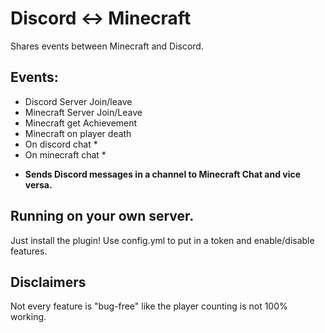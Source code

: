 # Discord <-> Minecraft

Shares events between Minecraft and Discord.

## Events:
- Discord Server Join/leave
- Minecraft Server Join/Leave
- Minecraft get Achievement
- Minecraft on player death
- On discord chat *
- On minecraft chat *

* **Sends Discord messages in a channel to Minecraft Chat and vice versa.**

## Running on your own server.

Just install the plugin! Use config.yml to put in a token and enable/disable features.

## Disclaimers
Not every feature is "bug-free" like the player counting is not 100% working.
